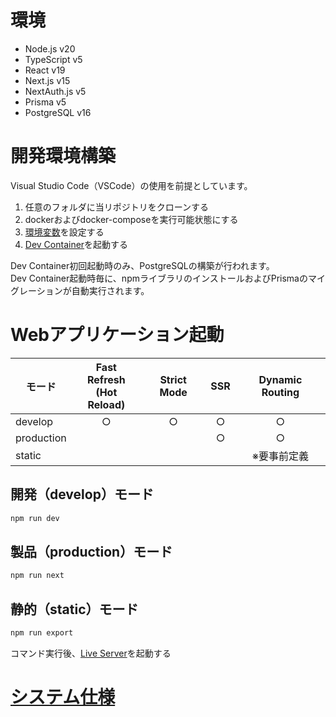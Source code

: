 # 環境

- Node.js v20
- TypeScript v5
- React v19
- Next.js v15
- NextAuth.js v5
- Prisma v5
- PostgreSQL v16

# 開発環境構築

Visual Studio Code（VSCode）の使用を前提としています。

1. 任意のフォルダに当リポジトリをクローンする
2. dockerおよびdocker-composeを実行可能状態にする
3. [環境変数](./docs/env.md)を設定する
4. [Dev Container](https://marketplace.visualstudio.com/items?itemName=ms-vscode-remote.remote-containers)を起動する

Dev Container初回起動時のみ、PostgreSQLの構築が行われます。  
Dev Container起動時毎に、npmライブラリのインストールおよびPrismaのマイグレーションが自動実行されます。  

# Webアプリケーション起動

| モード     | Fast Refresh<br>(Hot Reload) | Strict Mode |  SSR  | Dynamic Routing |
| ---------- | :--------------------------: | :---------: | :---: | :-------------: |
| develop    |              ○               |      ○      |   ○   |        ○        |
| production |                              |             |   ○   |        ○        |
| static     |                              |             |       |   ※要事前定義   |


## 開発（develop）モード

```bash
npm run dev
```

## 製品（production）モード

```bash
npm run next
``` 

## 静的（static）モード

```bash
npm run export
```

コマンド実行後、[Live Server](https://marketplace.visualstudio.com/items?itemName=ritwickdey.LiveServer)を起動する

# [システム仕様](./docs/index.md)


